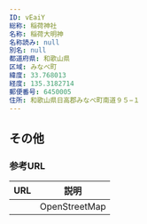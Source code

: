 ```yaml
---
ID: vEaiY
総称: 稲荷神社
名称: 稲荷大明神
名称読み: null
別名: null
都道府県: 和歌山県
区域: みなべ町
緯度: 33.768013
経度: 135.3182714
郵便番号: 6450005
住所: 和歌山県日高郡みなべ町南道９５−１
---
```


## その他

### 参考URL

| URL | 説明          |
| --- | ------------- |
|     | OpenStreetMap |
